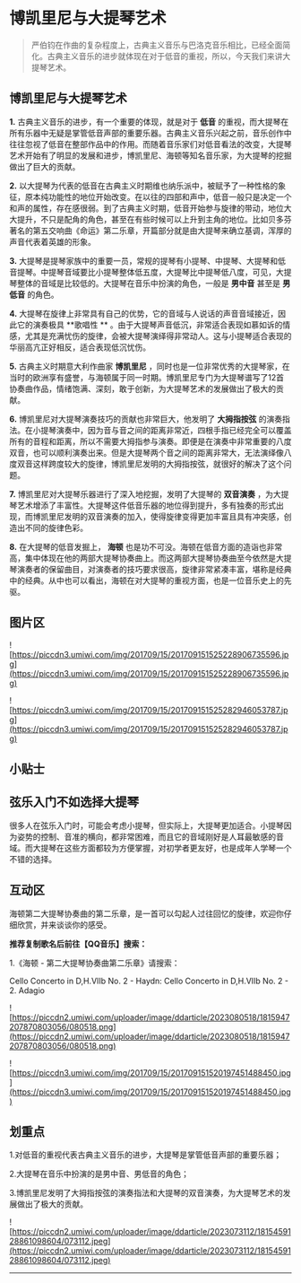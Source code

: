 # 博凯里尼与大提琴艺术

> 严伯钧在作曲的复杂程度上，古典主义音乐与巴洛克音乐相比，已经全面简化。古典主义音乐的进步就体现在对于低音的重视，所以，今天我们来讲大提琴艺术。

## 博凯里尼与大提琴艺术

 **1.** 古典主义音乐的进步，有一个重要的体现，就是对于 **低音** 的重视，而大提琴在所有乐器中无疑是掌管低音声部的重要乐器。古典主义音乐兴起之前，音乐创作中往往忽视了低音在整部作品中的作用。而随着音乐家们对低音看法的改变，大提琴艺术开始有了明显的发展和进步，博凯里尼、海顿等知名音乐家，为大提琴的挖掘做出了巨大的贡献。

 **2.** 以大提琴为代表的低音在古典主义时期维也纳乐派中，被赋予了一种性格的象征，原本纯功能性的地位开始改变。在以往的四部和声中，低音一般只是决定一个和声的属性，存在感很弱。到了古典主义时期，低音开始参与旋律的带动，地位大大提升，不只是配角的角色，甚至在有些时候可以上升到主角的地位。比如贝多芬著名的第五交响曲《命运》第二乐章，开篇部分就是由大提琴来确立基调，浑厚的声音代表着英雄的形象。

 **3.** 大提琴是提琴家族中的重要一员，常规的提琴有小提琴、中提琴、大提琴和低音提琴。中提琴音域要比小提琴整体低五度，大提琴比中提琴低八度，可见，大提琴整体的音域是比较低的。大提琴在音乐中扮演的角色，一般是 **男中音** 甚至是 **男低音** 的角色。

 **4.** 大提琴在旋律上非常具有自己的优势，它的音域与人说话的声音音域接近，因此它的演奏极具 **歌唱性 ** 。由于大提琴声音低沉，非常适合表现如慕如诉的情感，尤其是充满忧伤的旋律，会被大提琴演绎得非常动人。这与小提琴适合表现的华丽高亢正好相反，适合表现低沉忧伤。

 **5.** 古典主义时期意大利作曲家 **博凯里尼** ，同时也是一位非常优秀的大提琴家，在当时的欧洲享有盛誉，与海顿属于同一时期。博凯里尼专门为大提琴谱写了12首协奏曲作品，情绪饱满、深刻，敢于创新，为大提琴艺术的发展做出了极大的贡献。

 **6.** 博凯里尼对大提琴演奏技巧的贡献也非常巨大，他发明了 **大拇指按弦** 的演奏指法。在小提琴演奏中，因为音与音之间的距离非常近，四根手指已经完全可以覆盖所有的音程和距离，所以不需要大拇指参与演奏。即便是在演奏中非常重要的八度双音，也可以顺利演奏出来。但是大提琴两个音之间的距离非常大，无法演绎像八度双音这样跨度较大的旋律，博凯里尼发明的大拇指按弦，就很好的解决了这个问题。

 **7.** 博凯里尼对大提琴乐器进行了深入地挖掘，发明了大提琴的 **双音演奏** ，为大提琴艺术增添了丰富性。大提琴这件低音乐器的地位得到提升，多有独奏的形式出现，而博凯里尼发明的双音演奏的加入，使得旋律变得更加丰富且具有冲突感，创造出不同的旋律色彩。

 **8.** 在大提琴的低音发掘上， **海顿** 也是功不可没。海顿在低音方面的造诣也非常高，集中体现在他的两部大提琴协奏曲上。而这两部大提琴协奏曲至今依然是大提琴演奏者的保留曲目，对演奏者的技巧要求很高，旋律非常紧凑丰富，堪称是经典中的经典。从中也可以看出，海顿在对大提琴的重视方面，也是一位音乐史上的先驱。

## 图片区

![https://piccdn3.umiwi.com/img/201709/15/201709151525228906735596.jpg](https://piccdn3.umiwi.com/img/201709/15/201709151525228906735596.jpg)

![https://piccdn3.umiwi.com/img/201709/15/201709151525282946053787.jpg](https://piccdn3.umiwi.com/img/201709/15/201709151525282946053787.jpg)

## 小贴士

## 弦乐入门不如选择大提琴

很多人在弦乐入门时，可能会考虑小提琴，但实际上，大提琴更加适合。小提琴因为姿势的控制、音准的横向，都非常困难，而且它的音域刚好是人耳最敏感的音域。而大提琴在这些方面都较为方便掌握，对初学者更友好，也是成年人学琴一个不错的选择。

## 互动区

海顿第二大提琴协奏曲的第二乐章，是一首可以勾起人过往回忆的旋律，欢迎你仔细欣赏，并来谈谈你的感受。

 **推荐复制歌名后前往【QQ音乐】搜索：**

1.《海顿 - 第二大提琴协奏曲第二乐章》请搜索：

Cello Concerto in D,H.VIIb No. 2 - Haydn: Cello Concerto in D,H.VIIb No. 2 - 2. Adagio

![https://piccdn2.umiwi.com/uploader/image/ddarticle/2023080518/1815947207870803056/080518.png](https://piccdn2.umiwi.com/uploader/image/ddarticle/2023080518/1815947207870803056/080518.png)

![https://piccdn3.umiwi.com/img/201709/15/201709151520197451488450.jpg](https://piccdn3.umiwi.com/img/201709/15/201709151520197451488450.jpg)

## 划重点

1.对低音的重视代表古典主义音乐的进步，大提琴是掌管低音声部的重要乐器；

2.大提琴在音乐中扮演的是男中音、男低音的角色；

3.博凯里尼发明了大拇指按弦的演奏指法和大提琴的双音演奏，为大提琴艺术的发展做出了极大的贡献。

![https://piccdn2.umiwi.com/uploader/image/ddarticle/2023073112/1815459128861098604/073112.jpeg](https://piccdn2.umiwi.com/uploader/image/ddarticle/2023073112/1815459128861098604/073112.jpeg)

---

